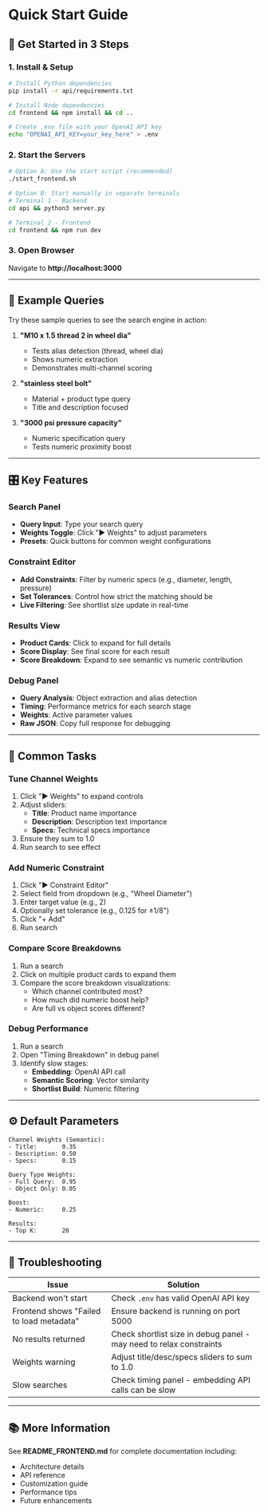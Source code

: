 # Quick Start Guide

## 🚀 Get Started in 3 Steps

### 1. Install & Setup
```bash
# Install Python dependencies
pip install -r api/requirements.txt

# Install Node dependencies
cd frontend && npm install && cd ..

# Create .env file with your OpenAI API key
echo "OPENAI_API_KEY=your_key_here" > .env
```

### 2. Start the Servers
```bash
# Option A: Use the start script (recommended)
./start_frontend.sh

# Option B: Start manually in separate terminals
# Terminal 1 - Backend
cd api && python3 server.py

# Terminal 2 - Frontend
cd frontend && npm run dev
```

### 3. Open Browser
Navigate to **http://localhost:3000**

---

## 📝 Example Queries

Try these sample queries to see the search engine in action:

1. **"M10 x 1.5 thread 2 in wheel dia"**
   - Tests alias detection (thread, wheel dia)
   - Shows numeric extraction
   - Demonstrates multi-channel scoring

2. **"stainless steel bolt"**
   - Material + product type query
   - Title and description focused

3. **"3000 psi pressure capacity"**
   - Numeric specification query
   - Tests numeric proximity boost

---

## 🎛️ Key Features

### Search Panel
- **Query Input**: Type your search query
- **Weights Toggle**: Click "▶ Weights" to adjust parameters
- **Presets**: Quick buttons for common weight configurations

### Constraint Editor
- **Add Constraints**: Filter by numeric specs (e.g., diameter, length, pressure)
- **Set Tolerances**: Control how strict the matching should be
- **Live Filtering**: See shortlist size update in real-time

### Results View
- **Product Cards**: Click to expand for full details
- **Score Display**: See final score for each result
- **Score Breakdown**: Expand to see semantic vs numeric contribution

### Debug Panel
- **Query Analysis**: Object extraction and alias detection
- **Timing**: Performance metrics for each search stage
- **Weights**: Active parameter values
- **Raw JSON**: Copy full response for debugging

---

## 🔧 Common Tasks

### Tune Channel Weights
1. Click "▶ Weights" to expand controls
2. Adjust sliders:
   - **Title**: Product name importance
   - **Description**: Description text importance
   - **Specs**: Technical specs importance
3. Ensure they sum to 1.0
4. Run search to see effect

### Add Numeric Constraint
1. Click "▶ Constraint Editor"
2. Select field from dropdown (e.g., "Wheel Diameter")
3. Enter target value (e.g., 2)
4. Optionally set tolerance (e.g., 0.125 for ±1/8")
5. Click "+ Add"
6. Run search

### Compare Score Breakdowns
1. Run a search
2. Click on multiple product cards to expand them
3. Compare the score breakdown visualizations:
   - Which channel contributed most?
   - How much did numeric boost help?
   - Are full vs object scores different?

### Debug Performance
1. Run a search
2. Open "Timing Breakdown" in debug panel
3. Identify slow stages:
   - **Embedding**: OpenAI API call
   - **Semantic Scoring**: Vector similarity
   - **Shortlist Build**: Numeric filtering

---

## ⚙️ Default Parameters

```
Channel Weights (Semantic):
- Title:       0.35
- Description: 0.50
- Specs:       0.15

Query Type Weights:
- Full Query:  0.95
- Object Only: 0.05

Boost:
- Numeric:     0.25

Results:
- Top K:       20
```

---

## 🐛 Troubleshooting

| Issue | Solution |
|-------|----------|
| Backend won't start | Check `.env` has valid OpenAI API key |
| Frontend shows "Failed to load metadata" | Ensure backend is running on port 5000 |
| No results returned | Check shortlist size in debug panel - may need to relax constraints |
| Weights warning | Adjust title/desc/specs sliders to sum to 1.0 |
| Slow searches | Check timing panel - embedding API calls can be slow |

---

## 📚 More Information

See **README_FRONTEND.md** for complete documentation including:
- Architecture details
- API reference
- Customization guide
- Performance tips
- Future enhancements
